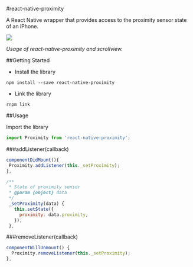 #react-native-proximity

A React Native wrapper that provides access to the proximity sensor state of an iPhone.

![](https://github.com/williambout/react-native-proximity/raw/master/demo.gif)

*Usage of react-native-proximity and scrollview.*

##Getting Started

- Install the library 
```shell
npm install --save react-native-proximity
```
- Link the library 
```shell
rnpm link
```

##Usage

Import the library

```javascript
import Proximity from 'react-native-proximity';
```

###addListener(callback)

```javascript
componentDidMount(){
 Proximity.addListener(this._setProximity);
},

/**
 * State of proximity sensor
 * @param {object} data
 */
 _setProximity(data) {
   this.setState({
     proximity: data.proximity,
   });
 },
```

###removeListener(callback)

```javascript
componentWillUnmount() {
  Proximity.removeListener(this._setProximity);
},
```
